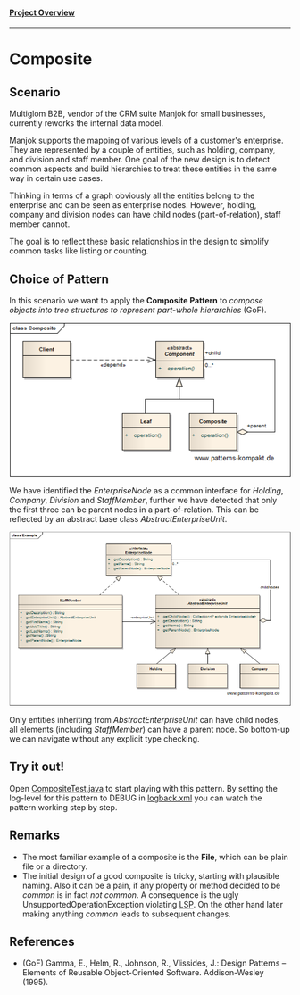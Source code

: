#### [Project Overview](../../../../../../../README.md)
----

# Composite

## Scenario

Multiglom B2B, vendor of the CRM suite Manjok for small businesses, currently reworks the internal data model.

Manjok supports the mapping of various levels of a customer's enterprise. They are represented by a couple of entities, such as holding, company, and division and staff member. One goal of the new design is to detect common aspects and build hierarchies to treat these entities in the same way in certain use cases.

Thinking in terms of a graph obviously all the entities belong to the enterprise and can be seen as enterprise nodes. However, holding, company and division nodes can have child nodes (part-of-relation), staff member cannot.

The goal is to reflect these basic relationships in the design to simplify common tasks like listing or counting.

## Choice of Pattern
In this scenario we want to apply the **Composite Pattern** to _compose objects into tree structures to represent part-whole hierarchies_ (GoF). 

![Test](../../../../../../../doc/patterns/images/composite_cn.png)

We have identified the _EnterpriseNode_ as a common interface for _Holding_, _Company_, _Division_ and _StaffMember_, further we have detected that only the first three can be parent nodes in a part-of-relation. This can be reflected by an abstract base class _AbstractEnterpriseUnit_.

![Test](../../../../../../../doc/patterns/images/composite_cx.png)

Only entities inheriting from _AbstractEnterpriseUnit_ can have child nodes, all elements (including _StaffMember_) can have a parent node.
So bottom-up we can navigate without any explicit type checking.

## Try it out!

Open [CompositeTest.java](CompositeTest.java) to start playing with this pattern. By setting the log-level for this pattern to DEBUG in [logback.xml](../../../../../../../src/main/resources/logback.xml) you can watch the pattern working step by step.

## Remarks
* The most familiar example of a composite is the **File**, which can be plain file or a directory.
* The initial design of a good composite is tricky, starting with plausible naming. Also it can be a pain, if any property or method decided to be _common_ is in fact _not common_. A consequence is the ugly UnsupportedOperationException violating [LSP](https://en.wikipedia.org/wiki/Liskov_substitution_principle). On the other hand later making anything _common_ leads to subsequent changes. 

## References

* (GoF) Gamma, E., Helm, R., Johnson, R., Vlissides, J.: Design Patterns – Elements of Reusable Object-Oriented Software. Addison-Wesley (1995).

